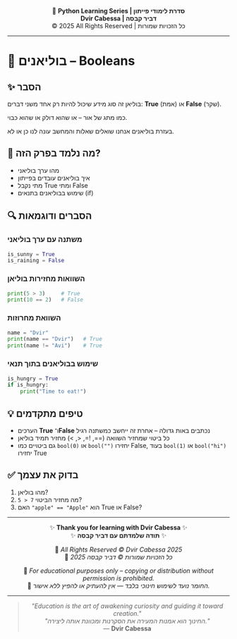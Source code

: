 <!-- DC_HEADER_START -->
<div align="center">

🐍 **Python Learning Series | סדרת לימודי פייתון**  
**Dvir Cabessa | דביר קבסה**  
© 2025 All Rights Reserved | כל הזכויות שמורות

</div>

---
<!-- DC_HEADER_END -->

# 📘 בוליאנים – Booleans

## ✨ הסבר
בוליאן זה סוג מידע שיכול להיות רק אחד משני דברים: **True** (אמת) או **False** (שקר).  

כמו מתג של אור – או שהוא דולק או שהוא כבוי. 

בעזרת בוליאנים אנחנו שואלים שאלות והמחשב עונה לנו כן או לא.

## 🧠 מה נלמד בפרק הזה?
- מהו ערך בוליאני  
- איך בוליאנים עובדים בפייתון  
- מתי נקבל True ומתי False  
- שימוש בבוליאנים בתנאים (if)

## 🔍 הסברים ודוגמאות

### משתנה עם ערך בוליאני
```python
is_sunny = True
is_raining = False
```

### השוואות מחזירות בוליאן
```python
print(5 > 3)     # True
print(10 == 2)   # False
```

### השוואת מחרוזות
```python
name = "Dvir"
print(name == "Dvir")   # True
print(name != "Avi")    # True
```

### שימוש בבוליאנים בתוך תנאי
```python
is_hungry = True
if is_hungry:
    print("Time to eat!")
```

## 💡 טיפים מתקדמים
- הערכים **True** ו־**False** נכתבים באות גדולה – אחרת זה ייחשב כמשתנה רגיל  
- כל ביטוי שמחזיר השוואה (==, !=, <, >) מחזיר תמיד בוליאן  
- גם ביטויים כמו `bool(0)` או `bool("")` יחזירו False, בעוד `bool(1)` או `bool("hi")` יחזירו True

## ✅ בדוק את עצמך
1. מהו בוליאן?  
2. מה מחזיר הביטוי `7 < 5`?  
3. האם `"apple" == "Apple"` הוא True או False?

<!-- DC_FOOTER_START -->
---

<div align="center">

✨ **Thank you for learning with Dvir Cabessa** ✨  
✨ **תודה שלמדתם עם דביר קבסה** ✨  

📘 *All Rights Reserved © Dvir Cabessa 2025*  
📘 *כל הזכויות שמורות © דביר קבסה 2025*  

🔗 *For educational purposes only – copying or distribution without permission is prohibited.*  
🔗 *החומר נועד לשימוש חינוכי בלבד — אין להעתיק או להפיץ ללא אישור.*

---

> _"Education is the art of awakening curiosity and guiding it toward creation."_  
> _"החינוך הוא אמנות המעירה את הסקרנות ומכוונת אותה ליצירה."_  
> — **Dvir Cabessa**

</div>
<!-- DC_FOOTER_END -->

